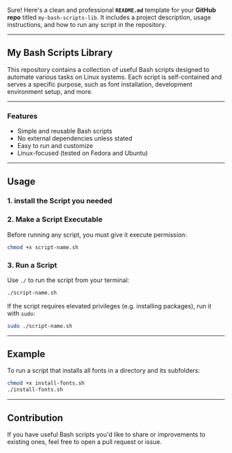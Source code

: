 Sure! Here's a clean and professional **`README.md`** template for your **GitHub repo** titled `my-bash-scripts-lib`. It includes a project description, usage instructions, and how to run any script in the repository.

---

## My Bash Scripts Library

This repository contains a collection of useful Bash scripts designed to automate various tasks on Linux systems. Each script is self-contained and serves a specific purpose, such as font installation, development environment setup, and more.

---

### Features

* Simple and reusable Bash scripts
* No external dependencies unless stated
* Easy to run and customize
* Linux-focused (tested on Fedora and Ubuntu)

---

## Usage

### 1. install the Script you needed

### 2. Make a Script Executable

Before running any script, you must give it execute permission:

```bash
chmod +x script-name.sh
```

### 3. Run a Script

Use `./` to run the script from your terminal:

```bash
./script-name.sh
```

If the script requires elevated privileges (e.g. installing packages), run it with `sudo`:

```bash
sudo ./script-name.sh
```

---

## Example

To run a script that installs all fonts in a directory and its subfolders:

```bash
chmod +x install-fonts.sh
./install-fonts.sh
```

---

## Contribution

If you have useful Bash scripts you'd like to share or improvements to existing ones, feel free to open a pull request or issue.


